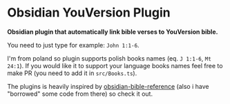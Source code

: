 # Obsidian YouVersion Plugin

**Obsidian plugin that automatically link bible verses to YouVersion bible.**

You need to just type for example: `John 1:1-6`.

I'm from poland so plugin supports polish books names (eq. `J 1:1-6`, `Mt 24:1`). If you would like it to support your language books names feel free to make PR (you need to add it in `src/Books.ts`).

The plugins is heavily inspired by [obsidian-bible-reference](https://github.com/tim-hub/obsidian-bible-reference) (also i have "borrowed" some code from there) so check it out.

